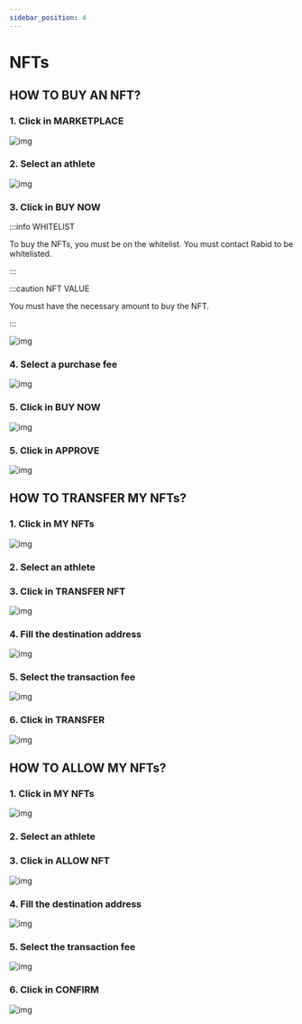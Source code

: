```yaml
---
sidebar_position: 4
---
```


# NFTs

## HOW TO BUY AN NFT?

### 1. Click in **MARKETPLACE**

![img](/img/market.png)

### 2. Select an athlete

![img](/img/athletes1.png)

### 3. Click in **BUY NOW**

:::info WHITELIST

To buy the NFTs, you must be on the whitelist. You must contact Rabid to be whitelisted.

:::

:::caution NFT VALUE

You must have the necessary amount to buy the NFT.

:::

![img](/img/buy.png)

### 4. Select a purchase fee

![img](/img/buytax.png)

### 5. Click in **BUY NOW**

![img](/img/buytax.png)

### 5. Click in **APPROVE**

![img](/img/approve.png)

## HOW TO TRANSFER MY NFTs?

### 1. Click in **MY NFTs**

![img](/img/mynfts.png)

### 2. Select an athlete

### 3. Click in **TRANSFER NFT**

![img](/img/transfernft.png)

### 4. Fill the destination address

![img](/img/transfernft2.png)

### 5. Select the transaction fee

![img](/img/transfernft3.png)

### 6. Click in **TRANSFER**

![img](/img/transfernft4.png)

## HOW TO ALLOW MY NFTs?

### 1. Click in **MY NFTs**

![img](/img/mynfts.png)

### 2. Select an athlete

### 3. Click in **ALLOW NFT**

![img](/img/allownft.png)

### 4. Fill the destination address

![img](/img/allownft2.png)

### 5. Select the transaction fee

![img](/img/allownft3.png)

### 6. Click in **CONFIRM**

![img](/img/allownft4.png)